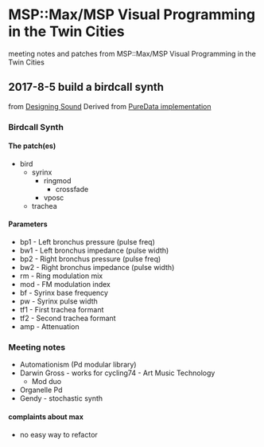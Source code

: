 # MSP::Max/MSP Visual Programming in the Twin Cities
meeting notes and patches from MSP::Max/MSP Visual Programming in the Twin Cities

## 2017-8-5 build a birdcall synth
from [Designing Sound](https://www.amazon.com/Designing-Sound-Press-Andy-Farnell-ebook/dp/B008H5QA04/ref=sr_1_1?ie=UTF8&qid=1502219883&sr=8-1&keywords=designing+sound) Derived from [PureData implementation](http://aspress.co.uk/sd/practical28.html)

### Birdcall Synth

#### The patch(es)
* bird
	- syrinx
		+ ringmod
			* crossfade
		+ vposc
	- trachea

#### Parameters
* bp1 - Left bronchus pressure (pulse freq)
* bw1 - Left bronchus impedance (pulse width)
* bp2 - Right bronchus pressure (pulse freq)
* bw2 - Right bronchus impedance (pulse width)
* rm - Ring modulation mix
* mod - FM modulation index
* bf - Syrinx base frequency
* pw - Syrinx pulse width
* tf1 - First trachea formant
* tf2 - Second trachea formant
* amp - Attenuation

### Meeting notes

* Automationism (Pd modular library)
* Darwin Gross - works for cycling74 - Art Music Technology 
	- Mod duo
* Organelle Pd
* Gendy - stochastic synth

#### complaints about max
* no easy way to refactor
